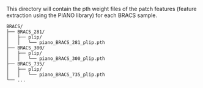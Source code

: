 This directory will contain the pth weight files of the patch features (feature extraction using the PIANO library) for each BRACS sample.


```
BRACS/
├── BRACS_281/
│   ├── plip/
│   │   └── piano_BRACS_281_plip.pth
├── BRACS_300/
│   ├── plip/
│   │   └── piano_BRACS_300_plip.pth
├── BRACS_735/
│   ├── plip/
│   │   └── piano_BRACS_735_plip.pth
└── ...